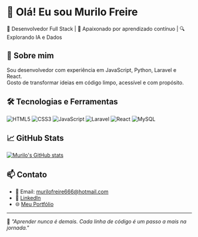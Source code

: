 # 👋 Olá! Eu sou Murilo Freire

🎯 Desenvolvedor Full Stack | 🧠 Apaixonado por aprendizado contínuo | 🔍 Explorando IA e Dados

## 🚀 Sobre mim
Sou desenvolvedor com experiência em JavaScript, Python, Laravel e React.  
Gosto de transformar ideias em código limpo, acessível e com propósito.

## 🛠️ Tecnologias e Ferramentas
![HTML5](https://img.shields.io/badge/-HTML5-E34F26?style=flat&logo=html5&logoColor=white)
![CSS3](https://img.shields.io/badge/-CSS3-1572B6?style=flat&logo=css3)
![JavaScript](https://img.shields.io/badge/-JavaScript-F7DF1E?style=flat&logo=javascript&logoColor=black)
![Laravel](https://img.shields.io/badge/-Laravel-FF2D20?style=flat&logo=laravel&logoColor=white)
![React](https://img.shields.io/badge/-React-61DAFB?style=flat&logo=react&logoColor=black)
![MySQL](https://img.shields.io/badge/-MySQL-4479A1?style=flat&logo=mysql&logoColor=white)

## 📈 GitHub Stats
[![Murilo's GitHub stats](https://github-readme-stats.vercel.app/api?username=murilofreire666)](https://github.com/murilofreire666/github-readme-stats)

## 📫 Contato
- 💌 Email: murilofreire666@hotmail.com
- 🔗 [LinkedIn](https://www.linkedin.com/in/joaosilva)
- 🌐 [Meu Portfólio](https://joaosilva.dev)

---
🧠 _"Aprender nunca é demais. Cada linha de código é um passo a mais na jornada."_  
